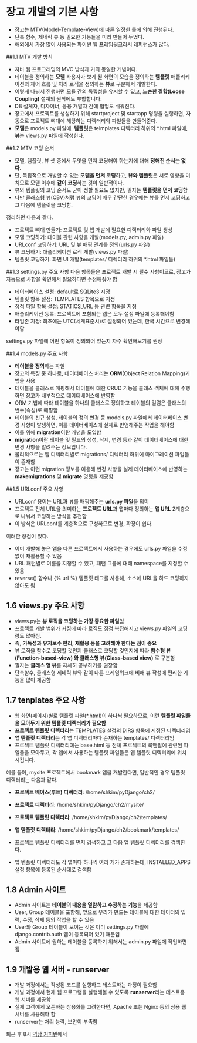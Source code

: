 # 장고 개발의 기본 사항

- 장고는 MTV(Model-Template-View)에 따른 일정한 룰에 의해 진행된다.
- 단축 함수, 제네릭 뷰 등 필요한 기능들을 미리 만들어 두었다.
- 해외에서 가장 많이 사용되는 파이썬 웹 프레임워크라서 레퍼런스가 많다.

##1.1 MTV 개발 방식
- 자바 웹 프로그래밍의 MVC 방식과 거의 동일한 개념이다.
- 테이블을 정의하는 **모델** 사용자가 보게 될 화면의 모습을 정의하는 **템플릿**
애플리케이션의 제어 흐름 및 처리 로직을 정의하는 **뷰**로 구분해서 개발한다.
- 이렇게 나눠서 진행하면 모듈 간의 독립성을 유지할 수 있고, **느슨한 결합(Loose Coupling)**
설계의 원칙에도 부합합니다.
- DB 설계자, 디자이너, 응용 개발자 간에 협업도 쉬워진다.
- 장고에서 프로젝트를 생성하기 위해 startproject 및 startapp 명령을 실행하면,
자동으로 프로젝트 뼈대에 해당하는 디렉터리와 파일들을 만들어준다.
- **모델**은 models.py 파일에, **템플릿**은 telmplates 디렉터리 하위의 *.html 파일에,
**뷰**는 views.py 파일에 작성한다.

##1.2 MTV 코딩 순서
- 모델, 템플릿, 뷰 셋 중에서 무엇을 먼저 코딩해야 하는지에 대해 **정해진 순서는 없다.**
- 단, 독립적으로 개발할 수 있는 **모델을 먼저 코딩**하고, **뷰와 템플릿**은 서로 영향을
미치므로 모델 이후에 **같이 코딩**하는 것이 일반적이다.
- 뷰와 템플릿의 코딩 순서도 굳이 정할 필요도 없지만, 필자는 **템플릿을 먼저 코딩**함
- 다만 클래스형 뷰(CBV)처럼 뷰의 코딩이 매우 간단한 경우에는 뷰를 먼저 코딩하고
그 다음에 템플릿을 코딩함.

정리하면 다음과 같다.
- 프로젝트 뼈대 만들기: 프로젝트 및 앱 개발에 필요한 디렉터리와 파일 생성
- 모델 코딩하기: 테이블 관련 사항을 개발(models.py, admin.py 파일)
- URLconf 코딩하기: URL 및 뷰 매핑 관계를 정의(urls.py 파일)
- 뷰 코딩하기: 애플리케이션 로직 개발(views.py 파일)
- 템플릿 코딩하기: 화면 UI 개발(templates/ 디렉터리 하위의 *.html 파일들)

##1.3 settings.py 주요 사항
다음 항목들은 프로젝트 개발 시 필수 사항이므로, 장고가 자동으로 사항을 확인해서
필요하다면 수정해줘야 함
- 데이터베이스 설정: default로 SQLite3 지정
- 템플릿 항목 설정: TEMPLATES 항목으로 지정
- 정적 파일 항목 설정: STATICS_URL 등 관련 항목을 지정
- 애플리케이션 등록: 프로젝트에 포함되는 앱은 모두 설정 파일에 등록해야함
- 타임존 지정: 최초에는 UTC(세계표준시)로 설정되어 있는데, 한국 시간으로 변경해야함

settings.py 파일에 어떤 항목이 정의되어 있는지 자주 확인해보기를 권장

##1.4 models.py 주요 사항
- **테이블을 정의**하는 파일
- 장고의 특징 중 하나로, 데이터베이스 처리는 **ORM**(Object Relation Mapping)기법을 사용
- 테이블을 클래스로 매핑해서 테이블에 대한 CRUD 기능을 클래스 객체에 대해 수행하면
장고가 내부적으로 데이터베이스에 반영함
- ORM 기법에 따라 테이블을 하나의 클래스로 정의하고 테이블의 컬럼은 클래스의 변수(속성)로
매핑함
- 테이블의 신규 생성, 테이블의 정의 변경 등 models.py 파일에서 데이터베이스 변경
사항이 발생하면, 이를 데이터베이스에 실제로 반영해주는 작업을 해야함
- 이를 위해 **migration**이란 개념을 도입함
- **migration**이란 테이블 및 필드의 생성, 삭제, 변경 등과 같이 데이터베이스에 대한
변경 사항을 알려주는 정보입니다.
- 물리적으로는 앱 디렉터리별로 migrations/ 디렉터리 하위에 마이그레이션 파일들이 존재함
- 장고는 이런 migration 정보를 이용해 변경 사항을 실제 데이터베이스에 반영하는
**makemigrations** 및 **migrate** 명령을 제공함

##1.5 URLconf 주요 사항
- URLconf 용어는 URL과 뷰를 매핑해주는 **urls.py 파일**을 의미
- 프로젝트 전체 URL을 의미하는 **프로젝트 URL**과 앱마다 정의하는 **앱 URL**
2계층으로 나눠서 코딩하는 방식을 추천함
- 이 방식은 URLconf를 계층적으로 구성하므로 변경, 확장이 쉽다.

이러한 장점이 있다.
- 이미 개발해 놓은 앱을 다른 프로젝트에서 사용하는 경우에도 urls.py 파일을 수정 없이
재활용할 수 있음
- URL 패턴별로 이름을 지정할 수 있고, 패턴 그룹에 대해 namespace를 지정할 수 있음
- reverse() 함수나 {% url %} 템플릿 태그를 사용해, 소스에 URL을 하드 코딩하지 않아도 됨

## 1.6 views.py 주요 사항
- views.py는 **뷰 로직을 코딩하는 가장 중요한 파일**임
- 프로젝트 개발 범위가 커짐에 따라 로직도 점점 복잡해지고 views.py 파일의 코딩
량도 많아짐.
- 즉, **가독성과 유지보수 편리, 재활용 등을 고려해야 한다는 점이 중요**
- 뷰 로직을 함수로 코딩할 것인지 클래스로 코딩할 것인지에 따라 **함수형 뷰(Function-based-view) 와 클래스형 뷰(Class-based view)**
로 구분함
- 필자는 **클래스 형 뷰**를 자세히 공부하기를 권장함
- 단축함수, 클래스형 제네릭 뷰와 같이 다른 프레임워크에 비해 뷰 작성에 편리한 기능을 많이 제공함

## 1.7 tenplates 주요 사항
- 웹 화면(페이지)별로 템플릿 파일(*.html)이 하나씩 필요하므로, 이런 **템플릿 파일들을 모아두기 위한
템플릿 디렉터리가 필요함**
- **프로젝트 템플릿 디렉터리**는 TEMPLATES 설정의 DIRS 항목에 지정된 디렉터리임
- **앱 템플릿 디렉터리**는 각 앱 디렉터리마다 존재하는 templates/ 디렉터리임
- 프로젝트 템플릿 디렉터리에는 base.html 등 전체 프로젝트의 룩앤필에 관련된 파일들을 모아두고,
각 앱에서 사용하는 템플릿 파일들은 앱 템플릿 디렉터리에 위치 시킵니다.

예를 들어, mysite 프로젝트에서 bookmark 앱을 개발한다면, 일반적인 경우 템플릿 디렉터리는 다음과 같다.
- **프로젝트 베이스(루트) 디렉터리**: /home/shkim/pyDjango/ch2/
- **프로젝트 디렉터리**: /home/shkim/pyDjango/ch2/mysite/
- **프로젝트 템플릿 디렉터리**: /home/shkim/pyDjango/ch2/templates/
- **앱 템플릿 디렉터리**: /home/shkim/pyDjango/ch2/bookmark/templates/

- 프로젝트 템플릿 디렉터리를 먼저 검색하고 그 다음 앱 템플릿 디렉터리를 검색한다.
- 앱 템플릿 디렉터리도 각 앱마다 하나씩 여러 개가 존재하는데, INSTALLED_APPS 설정
항목에 등록된 순서대로 검색함

## 1.8 Admin 사이트
- Admin 사이트는 **테이블의 내용을 열람하고 수정하는 기능**을 제공함
- User, Group 테이블을 포함해, 앞으로 우리가 만드는 테이블에 대한 데이터의
입력, 수정, 삭제 등의 작업을 할 수 있음
- User와 Group 테이블이 보이는 것은 이미 settings.py 파일에 django.contrib.auth
앱이 등록되어 있기 때문임
- Admin 사이트에 원하는 테이블을 등록하기 위해서는 admin.py 파일에 작업하면 됨

## 1.9 개발용 웹 서버 - runserver
- 개발 과정에서는 작성된 코드를 실행하고 테스트하는 과정이 필요함
- 개발 과정에서 현재 웹 프로그램을 실행해볼 수 있도록 **runserver**라는
테스트용 웹 서버를 제공함
- 실제 고객에게 오픈하는 상용화를 고려한다면, Apache 또는 Nginx 등의 상용
웹 서버를 사용해야 함
- runserver는 처리 능력, 보안이 부족함


퇴근 후 8시 [역삼 커피빈](https://store.naver.com/restaurants/detail?id=11739015)에서